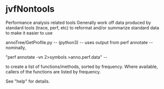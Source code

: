# jvfNontools
Performance analysis related tools
Generally work off data produced by standard tools (trace, perf, etc) to
reformat and/or summarize standard data to make it easier to use

annoTree/GetProfile.py -- (python3) -- uses output from perf annotate -- nominally, 

"perf annotate -vn 2>symbols >anno.perf.data" --

to create a list of functions/methods, sorted by frequency. Where available,
callers of the functions are listed by frequency.

See "help" for details.

